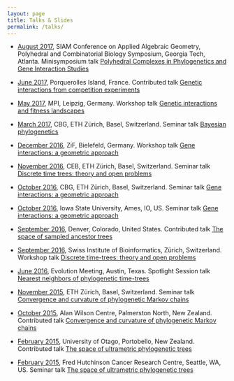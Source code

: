 ```yaml
---
layout: page
title: Talks & Slides
permalink: /talks/
---
```


- [August 2017](https://www.siam.org/meetings/ag17/), SIAM Conference on Applied Algebraic Geometry, Polyhedral and Combinatorial Biology Symposium, Georgia Tech, Atlanta. Minisymposium talk [Polyhedral Complexes in Phylogenetics and Gene Interaction Studies](2017_SIAM_AG)

- [June 2017](http://www.lirmm.fr/mceb2017/), Porquerolles Island, France. Contributed talk [Genetic interactions from competition experiments](2017_MCEB)

- [May 2017](https://www.mis.mpg.de/calendar/conferences/2017/interalg.html), MPI, Leipzig, Germany. Workshop talk [Genetic interactions and fitness landscapes](2017_Leipzig_MPI)

- [March 2017](https://www.bsse.ethz.ch/cbg), CBG, ETH Zürich, Basel, Switzerland. Seminar talk [Bayesian phylogenetics](2017_March_ETH_CBG)

- [December 2016](http://www.uni-bielefeld.de/ZIF/KG/2016GeneRegulation/Events/), ZiF, Bielefeld, Germany. Workshop talk [Gene interactions: a geometric approach](2016_ZiF)

- [November 2016](https://www.bsse.ethz.ch/cevo), CEB, ETH Zürich, Basel, Switzerland. Seminar talk [Discrete time trees: theory and open problems](2016_ETH_CEB)

- [October 2016](https://www.bsse.ethz.ch/cbg), CBG, ETH Zürich, Basel, Switzerland. Seminar talk [Gene interactions: a geometric approach](2016_ETH_CBG)

- [October 2016](http://phyloworks.org/), Iowa State University, Ames, IO, US. Seminar talk [Gene interactions: a geometric approach](2016_ISU)

- [September 2016](http://community.geosociety.org/gsa2016/home), Denver, Colorado, United States. Contributed talk [The space of sampled ancestor trees](2016_GSA.pdf)

- [September 2016](http://www.sib.swiss/), Swiss Institute of Bioinformatics, Zürich, Switzerland. Workshop talk [Discrete time-trees: theory and open problems](2016_PhyloSIB)

- [June 2016](http://www.evolutionmeetings.org/special-talks.html), Evolution Meeting, Austin, Texas. Spotlight Session talk [Nearest neighbors of phylogenetic time-trees](2016_Evolution.pdf)

- [November 2015](https://www.bsse.ethz.ch/cbg), ETH Zürich, Basel, Switzerland. Seminar talk [Convergence and curvature of phylogenetic Markov chains](2015_ETH.pdf)

- [October 2015](http://www.allanwilsoncentre.ac.nz/), Alan Wilson Centre, Palmerston North, New Zealand. Contributed talk [Convergence and curvature of phylogenetic Markov chains](2015_AWC.pdf)

- [February 2015](http://www.math.canterbury.ac.nz/bio/events/portobello2015/), University of Otago, Portobello, New Zealand. Contributed talk [The space of ultrametric phylogenetic trees](2015_NZPGM.pdf)

- [February 2015](http://matsen.fhcrc.org), Fred Hutchinson Cancer Research Centre, Seattle, WA, US. Seminar talk [The space of ultrametric phylogenetic trees](2015_Hutch.pdf)
